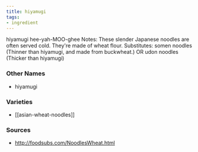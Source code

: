 ```yaml
---
title: hiyamugi
tags:
- ingredient
---
```

hiyamugi hee-yah-MOO-ghee Notes: These slender Japanese noodles are often served cold. They're made of wheat flour. Substitutes: somen noodles (Thinner than hiyamugi, and made from buckwheat.) OR udon noodles (Thicker than hiyamugi)

### Other Names

* hiyamugi

### Varieties

* [[asian-wheat-noodles]]

### Sources
* http://foodsubs.com/NoodlesWheat.html
